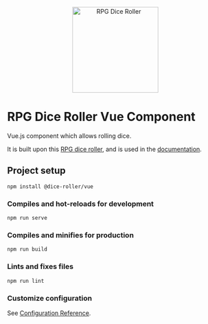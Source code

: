 <p align="center">
    <img src="http://greenimp.github.io/rpg-dice-roller/dice-roller-logo.png" alt="RPG Dice Roller" style="max-width: 100%;" width="200"/>
</p>

# RPG Dice Roller Vue Component

Vue.js component which allows rolling dice.

It is built upon this [RPG dice roller](https://github.com/GreenImp/rpg-dice-roller), and is used in the [documentation](https://greenimp.github.io/rpg-dice-roller).

## Project setup
```
npm install @dice-roller/vue
```

### Compiles and hot-reloads for development
```
npm run serve
```

### Compiles and minifies for production
```
npm run build
```

### Lints and fixes files
```
npm run lint
```

### Customize configuration
See [Configuration Reference](https://cli.vuejs.org/config/).
